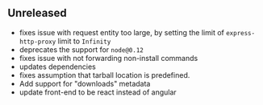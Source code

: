 ## Unreleased

- fixes issue with request entity too large, by setting the limit of `express-http-proxy` limit to `Infinity`
- deprecates the support for `node@0.12`
- fixes issue with not forwarding non-install commands
- updates dependencies
- fixes assumption that tarball location is predefined.
- Add support for "downloads" metadata
- update front-end to be react instead of angular

